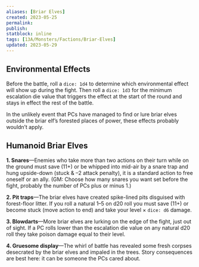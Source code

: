 ```yaml
---
aliases: [Briar Elves]
created: 2023-05-25
permalink: 
publish: 
statblock: inline
tags: [13A/Monsters/Factions/Briar-Elves]
updated: 2023-05-29
---
```


## Environmental Effects

Before the battle, roll a `dice: 1d4` to determine which environmental effect will show up during the fight. Then roll a `dice: 1d3` for the minimum escalation die value that triggers the effect at the start of the round and stays in effect the rest of the battle.

In the unlikely event that PCs have managed to find or lure briar elves outside the briar elf’s forested places of power, these effects probably wouldn’t apply. 

## Humanoid Briar Elves

**1. Snares**—Enemies who take more than two actions on their turn while on the ground must save (11+) or be whipped into mid-air by a snare trap and hung upside-down (stuck & –2 attack penalty), it is a standard action to free oneself or an ally. (GM: Choose how many snares you want set before the fight, probably the number of PCs plus or minus 1.)

**2. Pit traps**—The briar elves have created spike-lined pits disguised with forest-floor litter. If you roll a natural 1–5 on d20 roll you must save (11+) or become stuck (move action to end) and take your level × `dice: d6` damage.

**3. Blowdarts**—More briar elves are lurking on the edge of the fight, just out of sight. If a PC rolls lower than the escalation die value on any natural d20 roll they take poison damage equal to their level.

**4. Gruesome display**—The whirl of battle has revealed some fresh corpses desecrated by the briar elves and impaled in the trees. Story consequences are best here: it can be someone the PCs cared about.
